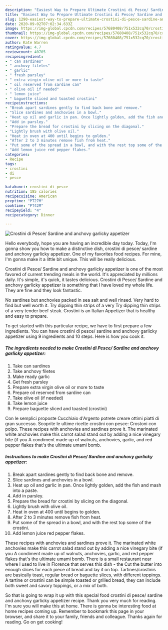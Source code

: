 ```yaml
---
description: "Easiest Way to Prepare Ultimate Crostini di Pesce/ Sardine and anchovy garlicky appetizer"
title: "Easiest Way to Prepare Ultimate Crostini di Pesce/ Sardine and anchovy garlicky appetizer"
slug: 1290-easiest-way-to-prepare-ultimate-crostini-di-pesce-sardine-and-anchovy-garlicky-appetizer
date: 2020-09-02T07:02:34.633Z
image: https://img-global.cpcdn.com/recipes/57680408/751x532cq70/crostini-di-pesce-sardine-and-anchovy-garlicky-appetizer-recipe-main-photo.jpg
thumbnail: https://img-global.cpcdn.com/recipes/57680408/751x532cq70/crostini-di-pesce-sardine-and-anchovy-garlicky-appetizer-recipe-main-photo.jpg
cover: https://img-global.cpcdn.com/recipes/57680408/751x532cq70/crostini-di-pesce-sardine-and-anchovy-garlicky-appetizer-recipe-main-photo.jpg
author: Kate Warren
ratingvalue: 4.7
reviewcount: 40705
recipeingredient:
- " can sardines"
- " anchovy filetes"
- " garlic"
- " fresh parsley"
- " extra virgin olive oil or more to taste"
- " oil reserved from sardine can"
- " olive oil if needed"
- " lemon juice"
- " baguette sliced and toasted crostini"
recipeinstructions:
- "Break apart sardines gently to find back bone and remove."
- "Slice sardines and anchovies in a bowl."
- "Heat up oil and garlic in pan. Once lightly golden, add the fish and mash into a paste."
- "Add in parsley."
- "Prepare the bread for crostini by slicing on the diagonal."
- "Lightly brush with olive oil."
- "Heat in oven at 400 until begins to golden."
- "After 2 to 3 minutes remove fish from heat."
- "Put some of the spread in a bowl, and with the rest top some of the crostini."
- "Add lemon juice red pepper flakes."
categories:
- Recipe
tags:
- crostini
- di
- pesce

katakunci: crostini di pesce 
nutrition: 185 calories
recipecuisine: American
preptime: "PT27M"
cooktime: "PT42M"
recipeyield: "4"
recipecategory: Dinner

---
```



![Crostini di Pesce/ Sardine and anchovy garlicky appetizer](https://img-global.cpcdn.com/recipes/57680408/751x532cq70/crostini-di-pesce-sardine-and-anchovy-garlicky-appetizer-recipe-main-photo.jpg)

Hello everybody, hope you are having an incredible day today. Today, I'm gonna show you how to make a distinctive dish, crostini di pesce/ sardine and anchovy garlicky appetizer. One of my favorites food recipes. For mine, I'm gonna make it a little bit unique. This will be really delicious.

Crostini di Pesce/ Sardine and anchovy garlicky appetizer is one of the most favored of current trending meals in the world. It's appreciated by millions daily. It's simple, it's quick, it tastes delicious. Crostini di Pesce/ Sardine and anchovy garlicky appetizer is something that I have loved my whole life. They are fine and they look fantastic.

No sardines but anchovies packed in sea salt and well rinsed. Very hard to find but well worth it. Try dipping thin strips of a very Try dipping thin strips of a very tender beef steak. Crostini is an Italian Appetizer that is healthy and easy to prepare.


To get started with this particular recipe, we have to first prepare a few ingredients. You can have crostini di pesce/ sardine and anchovy garlicky appetizer using 9 ingredients and 10 steps. Here is how you cook it.

<!--inarticleads1-->

##### The ingredients needed to make Crostini di Pesce/ Sardine and anchovy garlicky appetizer:

1. Take  can sardines
1. Take  anchovy filetes
1. Make ready  garlic
1. Get  fresh parsley
1. Prepare  extra virgin olive oil or more to taste
1. Prepare  oil reserved from sardine can
1. Take  olive oil (if needed)
1. Take  lemon juice
1. Prepare  baguette sliced and toasted (crostini)


Con le semplici proposte Cucchiaio d&#39;Argento potrete creare ottimi piatti di gran successo. Scoprite le ultime ricette crostini con pesce: Crostoni con polpo. These recipes with anchovies and sardines prove it. The marinated white anchovies make this carrot salad stand out by adding a nice vinegary bite (if you A condiment made up of walnuts, anchovies, garlic, and red pepper flakes that&#39;s the ultimate umami bomb. 

<!--inarticleads2-->

##### Instructions to make Crostini di Pesce/ Sardine and anchovy garlicky appetizer:

1. Break apart sardines gently to find back bone and remove.
1. Slice sardines and anchovies in a bowl.
1. Heat up oil and garlic in pan. Once lightly golden, add the fish and mash into a paste.
1. Add in parsley.
1. Prepare the bread for crostini by slicing on the diagonal.
1. Lightly brush with olive oil.
1. Heat in oven at 400 until begins to golden.
1. After 2 to 3 minutes remove fish from heat.
1. Put some of the spread in a bowl, and with the rest top some of the crostini.
1. Add lemon juice red pepper flakes.


These recipes with anchovies and sardines prove it. The marinated white anchovies make this carrot salad stand out by adding a nice vinegary bite (if you A condiment made up of walnuts, anchovies, garlic, and red pepper flakes that&#39;s the ultimate umami bomb. There is a small restaurant near where I used to live in Florence that serves this dish - the Cut the butter into enough slices for each piece of bread and lay it on top. Tartines/crostinis are basically toast, regular bread or baguette slices, with different toppings. A tartine or crostini can be simple toasted or grilled bread, they can include both sweet and savory toppings, or a mix of both. 

So that is going to wrap it up with this special food crostini di pesce/ sardine and anchovy garlicky appetizer recipe. Thank you very much for reading. I'm sure you will make this at home. There is gonna be interesting food at home recipes coming up. Remember to bookmark this page in your browser, and share it to your family, friends and colleague. Thanks again for reading. Go on get cooking!
